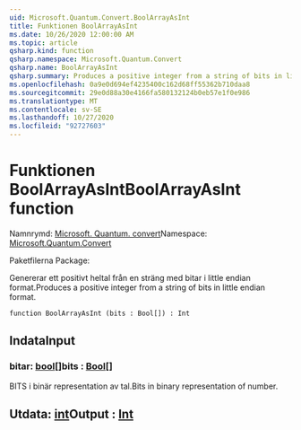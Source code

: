 ```yaml
---
uid: Microsoft.Quantum.Convert.BoolArrayAsInt
title: Funktionen BoolArrayAsInt
ms.date: 10/26/2020 12:00:00 AM
ms.topic: article
qsharp.kind: function
qsharp.namespace: Microsoft.Quantum.Convert
qsharp.name: BoolArrayAsInt
qsharp.summary: Produces a positive integer from a string of bits in little endian format.
ms.openlocfilehash: 0a9e0d694ef4235400c162d68ff55362b710daa8
ms.sourcegitcommit: 29e0d88a30e4166fa580132124b0eb57e1f0e986
ms.translationtype: MT
ms.contentlocale: sv-SE
ms.lasthandoff: 10/27/2020
ms.locfileid: "92727603"
---
```

# <a name="boolarrayasint-function"></a><span data-ttu-id="ccb16-102">Funktionen BoolArrayAsInt</span><span class="sxs-lookup"><span data-stu-id="ccb16-102">BoolArrayAsInt function</span></span>

<span data-ttu-id="ccb16-103">Namnrymd: [Microsoft. Quantum. convert](xref:Microsoft.Quantum.Convert)</span><span class="sxs-lookup"><span data-stu-id="ccb16-103">Namespace: [Microsoft.Quantum.Convert](xref:Microsoft.Quantum.Convert)</span></span>

<span data-ttu-id="ccb16-104">Paketfilerna [](https://nuget.org/packages/)</span><span class="sxs-lookup"><span data-stu-id="ccb16-104">Package: [](https://nuget.org/packages/)</span></span>


<span data-ttu-id="ccb16-105">Genererar ett positivt heltal från en sträng med bitar i little endian format.</span><span class="sxs-lookup"><span data-stu-id="ccb16-105">Produces a positive integer from a string of bits in little endian format.</span></span>

```qsharp
function BoolArrayAsInt (bits : Bool[]) : Int
```


## <a name="input"></a><span data-ttu-id="ccb16-106">Indata</span><span class="sxs-lookup"><span data-stu-id="ccb16-106">Input</span></span>

### <a name="bits--bool"></a><span data-ttu-id="ccb16-107">bitar: [bool](xref:microsoft.quantum.lang-ref.bool)[]</span><span class="sxs-lookup"><span data-stu-id="ccb16-107">bits : [Bool](xref:microsoft.quantum.lang-ref.bool)[]</span></span>

<span data-ttu-id="ccb16-108">BITS i binär representation av tal.</span><span class="sxs-lookup"><span data-stu-id="ccb16-108">Bits in binary representation of number.</span></span>



## <a name="output--int"></a><span data-ttu-id="ccb16-109">Utdata: [int](xref:microsoft.quantum.lang-ref.int)</span><span class="sxs-lookup"><span data-stu-id="ccb16-109">Output : [Int](xref:microsoft.quantum.lang-ref.int)</span></span>

